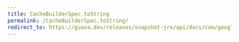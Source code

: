 ```yaml
---
title: CacheBuilderSpec.toString
permalink: /CacheBuilderSpec.toString/
redirect_to: https://guava.dev/releases/snapshot-jre/api/docs/com/google/common/cache/CacheBuilderSpec.html#toString--
---
```

